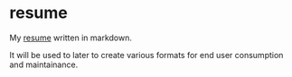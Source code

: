 # resume
My [resume](./resume.md) written in markdown.  

It will be used to later to create various formats for end user consumption and maintainance.  
